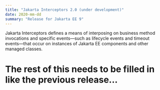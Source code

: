 ```yaml
---
title: "Jakarta Interceptors 2.0 (under development)"
date: 2020-mm-dd
summary: "Release for Jakarta EE 9"
---
```

Jakarta Interceptors defines a means of interposing on business method invocations and specific
events—such as lifecycle events and timeout events—that occur on instances of Jakarta EE components
and other managed classes.

# The rest of this needs to be filled in like the previous release...

